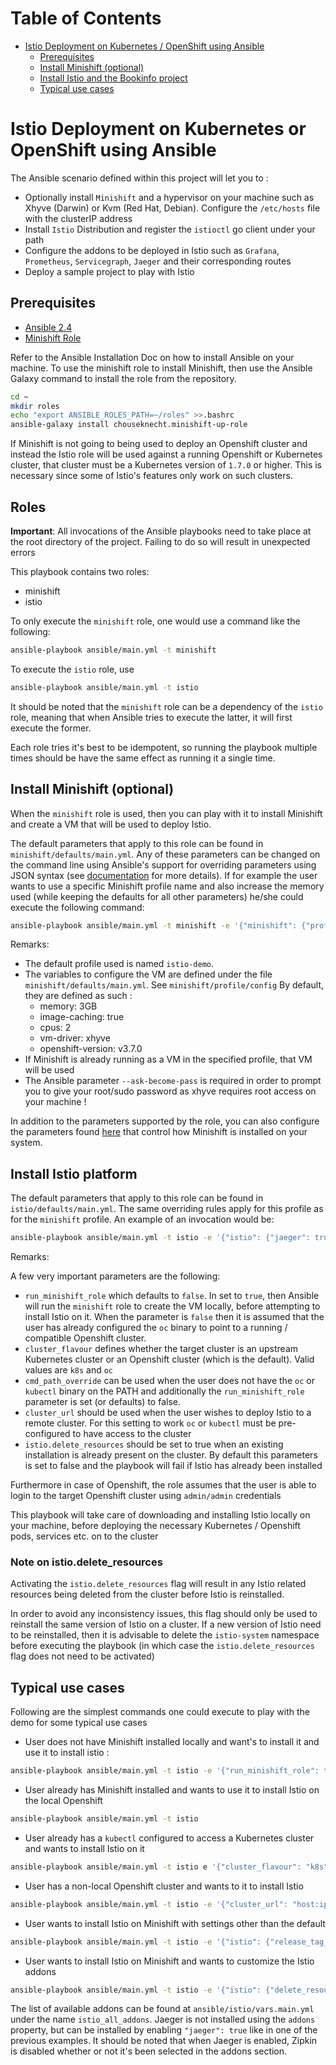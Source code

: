Table of Contents
=================

   * [Istio Deployment on Kubernetes / OpenShift using Ansible](#istio-deployment-on-kubernetes-or-openshift-using-ansible)
      * [Prerequisites](#prerequisites)
      * [Install Minishift (optional)](#install-minishift-optional)
      * [Install Istio and the Bookinfo project](#install-istio-and-the-bookinfo-project)
      * [Typical use cases](#typical-use-cases)

# Istio Deployment on Kubernetes or OpenShift using Ansible

The Ansible scenario defined within this project will let you to : 

- Optionally install `Minishift` and a hypervisor on your machine such as Xhyve (Darwin) or Kvm (Red Hat, Debian). Configure the `/etc/hosts` file with the clusterIP address 
- Install `Istio` Distribution and register the `istioctl` go client under your path
- Configure the addons to be deployed in Istio such as `Grafana`, `Prometheus`, `Servicegraph`, `Jaeger` and their corresponding routes
- Deploy a sample project to play with Istio

## Prerequisites

- [Ansible 2.4](http://docs.ansible.com/ansible/latest/intro_installation.html)
- [Minishift Role](https://docs.ansible.com/ansible-container/openshift/minishift.html)

Refer to the Ansible Installation Doc on how to install Ansible on your machine.
To use the minishift role to install Minishift, then use the
Ansible Galaxy command to install the role from the repository. 

```bash
cd ~
mkdir roles
echo "export ANSIBLE_ROLES_PATH=~/roles" >>.bashrc
ansible-galaxy install chouseknecht.minishift-up-role
```

If Minishift is not going to being used to deploy an Openshift cluster and instead the Istio role will be used against a running Openshift or Kubernetes cluster, 
that cluster must be a Kubernetes version of `1.7.0` or higher. This is necessary since some of Istio's features only work on such clusters.

## Roles

**Important**: All invocations of the Ansible playbooks need to take place at the root directory of the project.
Failing to do so will result in unexpected errors 

This playbook contains two roles:
- minishift
- istio

To only execute the `minishift` role, one would use a command like the following:

 ```bash
 ansible-playbook ansible/main.yml -t minishift
 ```
 
 To execute the `istio` role, use
 
 ```bash
 ansible-playbook ansible/main.yml -t istio
 ```
 
It should be noted that the `minishift` role can be a dependency of the `istio` role, meaning that when Ansible tries to execute the latter,
it will first execute the former.

Each role tries it's best to be idempotent, so running the playbook multiple times should be have the same effect as running it a single time.   

## Install Minishift (optional)

When the `minishift` role is used, then you can play with it to install Minishift and create a VM that will be used to deploy Istio.

The default parameters that apply to this role can be found in `minishift/defaults/main.yml`. 
Any of these parameters can be changed on the command line using Ansible's support for overriding parameters using JSON syntax
(see [documentation](http://docs.ansible.com/ansible/latest/playbooks_variables.html#passing-variables-on-the-command-line) for more details).
If for example the user wants to use a specific Minishift profile name and also increase the memory used (while keeping the defaults for all other parameters)
he/she could execute the following command:

```bash
ansible-playbook ansible/main.yml -t minishift -e '{"minishift": {"profile": {"name": "test", "config": {"memory": "4GB"}}}}'
```

Remarks:


- The default profile used is named `istio-demo`.
- The variables to configure the VM are defined under the file `minishift/defaults/main.yml`. See `minishift/profile/config`
  By default, they are defined as such :
  - memory: 3GB
  - image-caching: true
  - cpus: 2
  - vm-driver: xhyve
  - openshift-version: v3.7.0
- If Minishift is already running as a VM in the specified profile, that VM will be used
- The Ansible parameter `--ask-become-pass` is required in order to prompt you to give your root/sudo password
  as xhyve requires root access on your machine ! 

In addition to the parameters supported by the role, you can also configure the parameters found [here](https://github.com/chouseknecht/minishift-up-role/blob/v1.0.11/defaults/main.yml)
that control how Minishift is installed on your system. 

## Install Istio platform

The default parameters that apply to this role can be found in `istio/defaults/main.yml`. The same overriding rules apply for this profile as for the `minishift` profile.
An example of an invocation would be:
```bash
ansible-playbook ansible/main.yml -t istio -e '{"istio": {"jaeger": true}}'
```

Remarks:

A few very important parameters are the following:
- `run_minishift_role` which defaults to `false`. In set to `true`, then Ansible will run the
`minishift` role to create the VM locally, before attempting to install Istio on it. When the parameter is `false` then 
it is assumed that the user has already configured the `oc` binary to point to a running / compatible Openshift cluster.
- `cluster_flavour` defines whether the target cluster is an upstream Kubernetes cluster or an Openshift cluster (which is the default). Valid values are `k8s` and `oc`
- `cmd_path_override` can be used when the user does not have the `oc` or `kubectl` binary on the PATH and additionally the 
`run_minishift_role` parameter is set (or defaults) to false.
- `cluster_url` should be used when the user wishes to deploy Istio to a remote cluster. For this setting to work `oc` or `kubectl` must be pre-configured to have access to the cluster
- `istio.delete_resources` should be set to true when an existing installation is already present on the cluster. By default this parameters is set to false and the playbook will fail if Istio has already been installed

Furthermore in case of Openshift, the role assumes that the user is able to login to the target Openshift cluster using `admin/admin` credentials

This playbook will take care of downloading and installing Istio locally on your machine, before deploying the necessary Kubernetes / Openshift
pods, services etc. on to the cluster

### Note on istio.delete_resources

Activating the `istio.delete_resources` flag will result in any Istio related resources being deleted from the cluster before Istio is reinstalled.

In order to avoid any inconsistency issues, this flag should only be used to reinstall the same version of Istio on a cluster. If a new version
of Istio need to be reinstalled, then it is advisable to delete the `istio-system` namespace before executing the playbook (in which case the 
`istio.delete_resources` flag does not need to be activated)  

## Typical use cases

Following are the simplest commands one could execute to play with the demo for some typical use cases

- User does not have Minishift installed locally and want's to install it and use it to install istio :
```bash
ansible-playbook ansible/main.yml -t istio -e '{"run_minishift_role": true}'
```

- User already has Minishift installed and wants to use it to install Istio on the local Openshift
```bash
ansible-playbook ansible/main.yml -t istio
```

- User already has a `kubectl` configured to access a Kubernetes cluster and wants to install Istio on it 
```bash
ansible-playbook ansible/main.yml -t istio e '{"cluster_flavour": "k8s"}' 
```

- User has a non-local Openshift cluster and wants to it to install Istio
```bash
ansible-playbook ansible/main.yml -t istio -e '{"cluster_url": "host:ip"}'
```

- User wants to install Istio on Minishift with settings other than the default
```bash
ansible-playbook ansible/main.yml -t istio -e '{"istio": {"release_tag_name": "0.4.0", "auth": true, "jaeger": true, "delete_resources": true}}'
```

- User wants to install Istio on Minishift and wants to customize the Istio addons
```bash
ansible-playbook ansible/main.yml -t istio -e '{"istio": {"delete_resources": true, "addons": ["grafana", "prometheus"]}}'
```

The list of available addons can be found at `ansible/istio/vars.main.yml` under the name `istio_all_addons`.
Jaeger is not installed using the `addons` property, but can be installed by enabling `"jaeger": true` like in one of the previous examples.
It should be noted that when Jaeger is enabled, Zipkin is disabled whether or not it's been selected in the addons section.